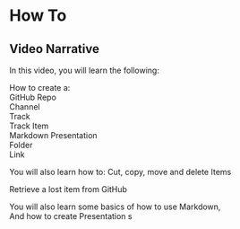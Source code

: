 # How To
## Video Narrative

In this video, you will learn the following:

How to create a:  
GitHub Repo   
Channel   
Track  
Track Item  
Markdown 
Presentation  
Folder  
Link  

You will also learn how to:
Cut, copy, move and delete Items  

Retrieve a lost item from GitHub

You will also learn some basics of how to use Markdown,  
And how to create Presentation s



